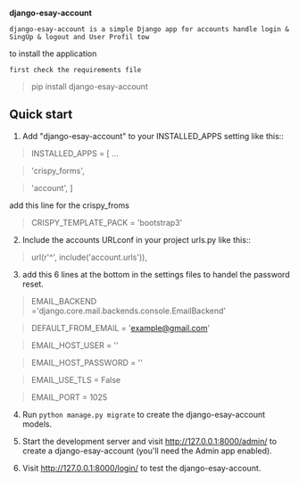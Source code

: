 
**django-esay-account**


 `django-esay-account is a simple Django app for accounts handle login & SingUp & logout and User Profil tow`

to install the application


`first check the requirements file`

>pip install django-esay-account



Quick start
-----------

1. Add "django-esay-account" to your INSTALLED_APPS setting like this::

>    INSTALLED_APPS = [
>        ...


>    'crispy_forms',


>    'account',
>    ]
  
  
  add this line for the crispy_froms



>	CRISPY_TEMPLATE_PACK = 'bootstrap3'

2. Include the accounts URLconf in your project urls.py like this::

>   url(r'^', include('account.urls')),
    
3. add this 6 lines at the bottom in the settings files to handel the password reset.


 >EMAIL_BACKEND ='django.core.mail.backends.console.EmailBackend' 
	
 >DEFAULT_FROM_EMAIL = 'example@gmail.com'
	
 >EMAIL_HOST_USER = ''
	
 >EMAIL_HOST_PASSWORD = ''
	
 >EMAIL_USE_TLS = False 
	
 >EMAIL_PORT = 1025


4. Run `python manage.py migrate` to create the django-esay-account models.

5. Start the development server and visit http://127.0.0.1:8000/admin/
   to create a django-esay-account (you'll need the Admin app enabled).

6. Visit http://127.0.0.1:8000/login/ to test the  django-esay-account.

